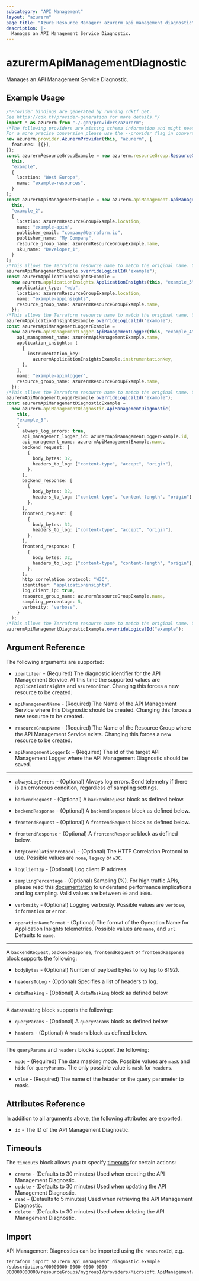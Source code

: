 ```yaml
---
subcategory: "API Management"
layout: "azurerm"
page_title: "Azure Resource Manager: azurerm_api_management_diagnostic"
description: |-
  Manages an API Management Service Diagnostic.
---
```


# azurermApiManagementDiagnostic

Manages an API Management Service Diagnostic.

## Example Usage

```typescript
/*Provider bindings are generated by running cdktf get.
See https://cdk.tf/provider-generation for more details.*/
import * as azurerm from "./.gen/providers/azurerm";
/*The following providers are missing schema information and might need manual adjustments to synthesize correctly: azurerm.
For a more precise conversion please use the --provider flag in convert.*/
new azurerm.provider.AzurermProvider(this, "azurerm", {
  features: [{}],
});
const azurermResourceGroupExample = new azurerm.resourceGroup.ResourceGroup(
  this,
  "example",
  {
    location: "West Europe",
    name: "example-resources",
  }
);
const azurermApiManagementExample = new azurerm.apiManagement.ApiManagement(
  this,
  "example_2",
  {
    location: azurermResourceGroupExample.location,
    name: "example-apim",
    publisher_email: "company@terraform.io",
    publisher_name: "My Company",
    resource_group_name: azurermResourceGroupExample.name,
    sku_name: "Developer_1",
  }
);
/*This allows the Terraform resource name to match the original name. You can remove the call if you don't need them to match.*/
azurermApiManagementExample.overrideLogicalId("example");
const azurermApplicationInsightsExample =
  new azurerm.applicationInsights.ApplicationInsights(this, "example_3", {
    application_type: "web",
    location: azurermResourceGroupExample.location,
    name: "example-appinsights",
    resource_group_name: azurermResourceGroupExample.name,
  });
/*This allows the Terraform resource name to match the original name. You can remove the call if you don't need them to match.*/
azurermApplicationInsightsExample.overrideLogicalId("example");
const azurermApiManagementLoggerExample =
  new azurerm.apiManagementLogger.ApiManagementLogger(this, "example_4", {
    api_management_name: azurermApiManagementExample.name,
    application_insights: [
      {
        instrumentation_key:
          azurermApplicationInsightsExample.instrumentationKey,
      },
    ],
    name: "example-apimlogger",
    resource_group_name: azurermResourceGroupExample.name,
  });
/*This allows the Terraform resource name to match the original name. You can remove the call if you don't need them to match.*/
azurermApiManagementLoggerExample.overrideLogicalId("example");
const azurermApiManagementDiagnosticExample =
  new azurerm.apiManagementDiagnostic.ApiManagementDiagnostic(
    this,
    "example_5",
    {
      always_log_errors: true,
      api_management_logger_id: azurermApiManagementLoggerExample.id,
      api_management_name: azurermApiManagementExample.name,
      backend_request: [
        {
          body_bytes: 32,
          headers_to_log: ["content-type", "accept", "origin"],
        },
      ],
      backend_response: [
        {
          body_bytes: 32,
          headers_to_log: ["content-type", "content-length", "origin"],
        },
      ],
      frontend_request: [
        {
          body_bytes: 32,
          headers_to_log: ["content-type", "accept", "origin"],
        },
      ],
      frontend_response: [
        {
          body_bytes: 32,
          headers_to_log: ["content-type", "content-length", "origin"],
        },
      ],
      http_correlation_protocol: "W3C",
      identifier: "applicationinsights",
      log_client_ip: true,
      resource_group_name: azurermResourceGroupExample.name,
      sampling_percentage: 5,
      verbosity: "verbose",
    }
  );
/*This allows the Terraform resource name to match the original name. You can remove the call if you don't need them to match.*/
azurermApiManagementDiagnosticExample.overrideLogicalId("example");

```

## Argument Reference

The following arguments are supported:

*   `identifier` - (Required) The diagnostic identifier for the API Management Service. At this time the supported values are `applicationinsights` and `azuremonitor`. Changing this forces a new resource to be created.

*   `apiManagementName` - (Required) The Name of the API Management Service where this Diagnostic should be created. Changing this forces a new resource to be created.

*   `resourceGroupName` - (Required) The Name of the Resource Group where the API Management Service exists. Changing this forces a new resource to be created.

*   `apiManagementLoggerId` - (Required) The id of the target API Management Logger where the API Management Diagnostic should be saved.

***

*   `alwaysLogErrors` - (Optional) Always log errors. Send telemetry if there is an erroneous condition, regardless of sampling settings.

*   `backendRequest` - (Optional) A `backendRequest` block as defined below.

*   `backendResponse` - (Optional) A `backendResponse` block as defined below.

*   `frontendRequest` - (Optional) A `frontendRequest` block as defined below.

*   `frontendResponse` - (Optional) A `frontendResponse` block as defined below.

*   `httpCorrelationProtocol` - (Optional) The HTTP Correlation Protocol to use. Possible values are `none`, `legacy` or `w3C`.

*   `logClientIp` - (Optional) Log client IP address.

*   `samplingPercentage` - (Optional) Sampling (%). For high traffic APIs, please read this [documentation](https://docs.microsoft.com/azure/api-management/api-management-howto-app-insights#performance-implications-and-log-sampling) to understand performance implications and log sampling. Valid values are between `00` and `1000`.

*   `verbosity` - (Optional) Logging verbosity. Possible values are `verbose`, `information` or `error`.

*   `operationNameFormat` - (Optional) The format of the Operation Name for Application Insights telemetries. Possible values are `name`, and `url`. Defaults to `name`.

***

A `backendRequest`, `backendResponse`, `frontendRequest` or `frontendResponse` block supports the following:

*   `bodyBytes` - (Optional) Number of payload bytes to log (up to 8192).

*   `headersToLog` - (Optional) Specifies a list of headers to log.

*   `dataMasking` - (Optional) A `dataMasking` block as defined below.

***

A `dataMasking` block supports the following:

*   `queryParams` - (Optional) A `queryParams` block as defined below.

*   `headers` - (Optional) A `headers` block as defined below.

***

The `queryParams` and `headers` blocks support the following:

*   `mode` - (Required) The data masking mode. Possible values are `mask` and `hide` for `queryParams`. The only possible value is `mask` for `headers`.

*   `value` - (Required) The name of the header or the query parameter to mask.

## Attributes Reference

In addition to all arguments above, the following attributes are exported:

* `id` - The ID of the API Management Diagnostic.

## Timeouts

The `timeouts` block allows you to specify [timeouts](https://www.terraform.io/language/resources/syntax#operation-timeouts) for certain actions:

* `create` - (Defaults to 30 minutes) Used when creating the API Management Diagnostic.
* `update` - (Defaults to 30 minutes) Used when updating the API Management Diagnostic.
* `read` - (Defaults to 5 minutes) Used when retrieving the API Management Diagnostic.
* `delete` - (Defaults to 30 minutes) Used when deleting the API Management Diagnostic.

## Import

API Management Diagnostics can be imported using the `resourceId`, e.g.

```console
terraform import azurerm_api_management_diagnostic.example /subscriptions/00000000-0000-0000-0000-000000000000/resourceGroups/mygroup1/providers/Microsoft.ApiManagement/service/instance1/diagnostics/applicationinsights
```

